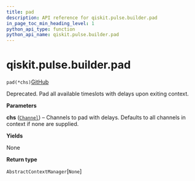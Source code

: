 ```yaml
---
title: pad
description: API reference for qiskit.pulse.builder.pad
in_page_toc_min_heading_level: 1
python_api_type: function
python_api_name: qiskit.pulse.builder.pad
---
```


# qiskit.pulse.builder.pad

<span id="qiskit.pulse.builder.pad" />

`pad(*chs)`[GitHub](https://github.com/qiskit/qiskit/tree/stable/0.19/qiskit/pulse/builder.py "view source code")

Deprecated. Pad all available timeslots with delays upon exiting context.

**Parameters**

**chs** ([`Channel`](pulse#qiskit.pulse.channels.Channel "qiskit.pulse.channels.Channel")) – Channels to pad with delays. Defaults to all channels in context if none are supplied.

**Yields**

None

**Return type**

`AbstractContextManager`\[`None`]

